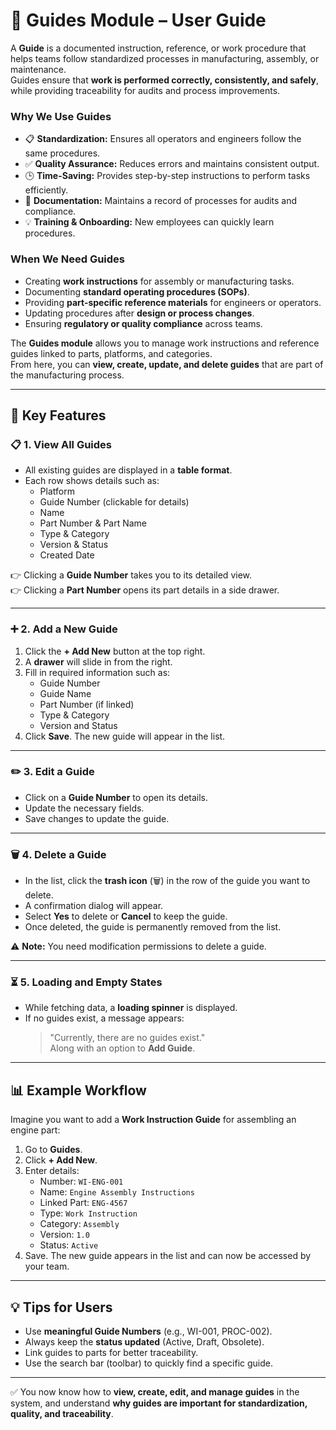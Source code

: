 # 📖 Guides Module – User Guide

A **Guide** is a documented instruction, reference, or work procedure that helps teams follow standardized processes in manufacturing, assembly, or maintenance.  
Guides ensure that **work is performed correctly, consistently, and safely**, while providing traceability for audits and process improvements.

### Why We Use Guides

- 📋 **Standardization:** Ensures all operators and engineers follow the same procedures.
- ✅ **Quality Assurance:** Reduces errors and maintains consistent output.
- 🕒 **Time-Saving:** Provides step-by-step instructions to perform tasks efficiently.
- 📑 **Documentation:** Maintains a record of processes for audits and compliance.
- 💡 **Training & Onboarding:** New employees can quickly learn procedures.

### When We Need Guides

- Creating **work instructions** for assembly or manufacturing tasks.
- Documenting **standard operating procedures (SOPs)**.
- Providing **part-specific reference materials** for engineers or operators.
- Updating procedures after **design or process changes**.
- Ensuring **regulatory or quality compliance** across teams.

The **Guides module** allows you to manage work instructions and reference guides linked to parts, platforms, and categories.  
From here, you can **view, create, update, and delete guides** that are part of the manufacturing process.

---

## 🔑 Key Features

### 📋 1. View All Guides

- All existing guides are displayed in a **table format**.
- Each row shows details such as:
  - Platform
  - Guide Number (clickable for details)
  - Name
  - Part Number & Part Name
  - Type & Category
  - Version & Status
  - Created Date

👉 Clicking a **Guide Number** takes you to its detailed view.  
👉 Clicking a **Part Number** opens its part details in a side drawer.

---

### ➕ 2. Add a New Guide

1. Click the **+ Add New** button at the top right.
2. A **drawer** will slide in from the right.
3. Fill in required information such as:
   - Guide Number
   - Guide Name
   - Part Number (if linked)
   - Type & Category
   - Version and Status
4. Click **Save**. The new guide will appear in the list.

---

### ✏️ 3. Edit a Guide

- Click on a **Guide Number** to open its details.
- Update the necessary fields.
- Save changes to update the guide.

---

### 🗑️ 4. Delete a Guide

- In the list, click the **trash icon** (🗑️) in the row of the guide you want to delete.
- A confirmation dialog will appear.
- Select **Yes** to delete or **Cancel** to keep the guide.
- Once deleted, the guide is permanently removed from the list.

⚠️ **Note:** You need modification permissions to delete a guide.

---

### ⏳ 5. Loading and Empty States

- While fetching data, a **loading spinner** is displayed.
- If no guides exist, a message appears:
  > "Currently, there are no guides exist."  
  > Along with an option to **Add Guide**.

---

## 📊 Example Workflow

Imagine you want to add a **Work Instruction Guide** for assembling an engine part:

1. Go to **Guides**.
2. Click **+ Add New**.
3. Enter details:
   - Number: `WI-ENG-001`
   - Name: `Engine Assembly Instructions`
   - Linked Part: `ENG-4567`
   - Type: `Work Instruction`
   - Category: `Assembly`
   - Version: `1.0`
   - Status: `Active`
4. Save. The new guide appears in the list and can now be accessed by your team.

---

## 💡 Tips for Users

- Use **meaningful Guide Numbers** (e.g., WI-001, PROC-002).
- Always keep the **status updated** (Active, Draft, Obsolete).
- Link guides to parts for better traceability.
- Use the search bar (toolbar) to quickly find a specific guide.

---

✅ You now know how to **view, create, edit, and manage guides** in the system, and understand **why guides are important for standardization, quality, and traceability**.

